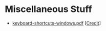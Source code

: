 # Miscellaneous Stuff

- [keyboard-shortcuts-windows.pdf](keyboard-shortcuts-windows.pdf) [[Credit](https://code.visualstudio.com/shortcuts/keyboard-shortcuts-windows.pdf)]
